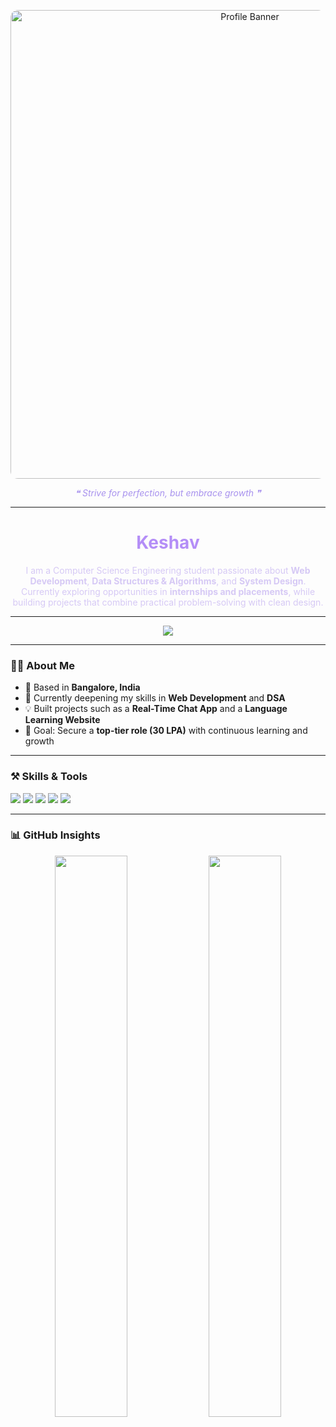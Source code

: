 

<!--
**keshav7x404/keshav7x404** is a ✨ _special_ ✨ repository because its `README.md` (this file) appears on your GitHub profile.

Here are some ideas to get you started:

- 🔭 I’m currently working on ...
- 🌱 I’m currently learning ...
- 👯 I’m looking to collaborate on ...
- 🤔 I’m looking for help with ...
- 💬 Ask me about ...
- 📫 How to reach me: ...
- 😄 Pronouns: ...
- ⚡ Fun fact: ...
-->
<!-- Profile Banner -->
<p align="center">
  <img src="YOUR_IMAGE.png" alt="Profile Banner" width="750" style="border-radius:12px;">
</p>

<!-- Quotation -->
<p align="center" style="font-style: italic; color: #a892ee;">
  ❝ Strive for perfection, but embrace growth ❞
</p>

---

<!-- Name & Intro -->
<h1 align="center" style="color:#b48ef7;">Keshav</h1>

<p align="center" style="color:#d6c9f5; max-width:600px;">
  I am a Computer Science Engineering student passionate about <b>Web Development</b>, <b>Data Structures & Algorithms</b>, and <b>System Design</b>.  
  Currently exploring opportunities in <b>internships and placements</b>, while building projects that combine practical problem-solving with clean design.
</p>

---

<!-- Portfolio Link -->
<p align="center">
  <a href="https://your-portfolio-link.com" target="_blank">
    <img src="https://img.shields.io/badge/Visit%20Portfolio-5e3ea1?style=for-the-badge&logo=google-chrome&logoColor=white" />
  </a>
</p>

---

### 👨‍💻 About Me  
- 📍 Based in **Bangalore, India**  
- 🌱 Currently deepening my skills in **Web Development** and **DSA**  
- 💡 Built projects such as a **Real-Time Chat App** and a **Language Learning Website**  
- 🎯 Goal: Secure a **top-tier role (30 LPA)** with continuous learning and growth  

---

### ⚒️ Skills & Tools  
<p align="left">
  <img src="https://img.shields.io/badge/HTML5-20232A?style=for-the-badge&logo=html5&logoColor=E34F26&color=4b0082" />
  <img src="https://img.shields.io/badge/CSS3-20232A?style=for-the-badge&logo=css3&logoColor=1572B6&color=5a2d91" />
  <img src="https://img.shields.io/badge/JavaScript-20232A?style=for-the-badge&logo=javascript&logoColor=F7DF1E&color=6a0dad" />
  <img src="https://img.shields.io/badge/React-20232A?style=for-the-badge&logo=react&logoColor=61DAFB&color=800080" />
  <img src="https://img.shields.io/badge/Firebase-20232A?style=for-the-badge&logo=firebase&logoColor=FFCA28&color=4b0082" />
</p>

---

### 📊 GitHub Insights  
<p align="center">
  <img src="https://github-readme-stats.vercel.app/api?username=YOUR_GITHUB_USERNAME&show_icons=true&hide_border=true&theme=transparent&title_color=b48ef7&text_color=d6c9f5&icon_color=9a6dfc" width="48%" />
  <img src="https://github-readme-streak-stats.herokuapp.com/?user=YOUR_GITHUB_USERNAME&theme=transparent&hide_border=true&ring=b48ef7&fire=9a6dfc&currStreakLabel=b48ef7" width="48%" />
</p>
